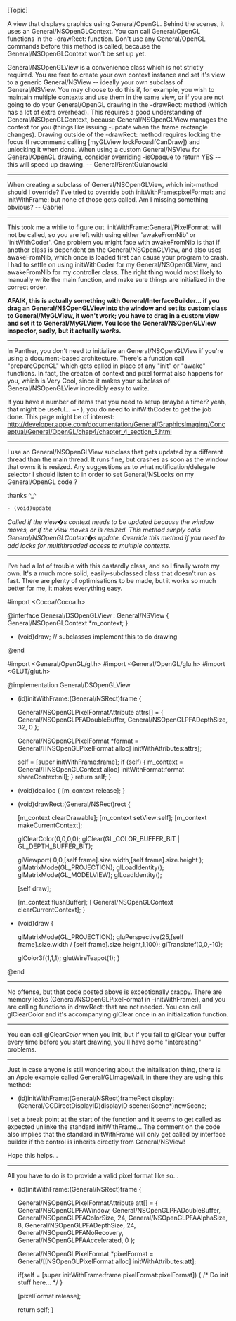 

[Topic]

A view that displays graphics using General/OpenGL. Behind the scenes, it uses an General/NSOpenGLContext. You can call General/OpenGL functions in the -drawRect: function. Don't use any General/OpenGL commands before this method is called, because the General/NSOpenGLContext won't be set up yet.

General/NSOpenGLView is a convenience class which is not strictly required. You are free to create your own context instance and set it's view to a generic General/NSView -- ideally your own subclass of General/NSView. You may choose to do this if, for example, you wish to maintain multiple contexts and use them in the same view, or if you are not going to do your General/OpenGL drawing in the -drawRect: method (which has a lot of extra overhead). This requires a good understanding of General/NSOpenGLContext, because General/NSOpenGLView manages the context for you (things like issuing -update when the frame rectangle changes). Drawing outside of the -drawRect: method requires locking the focus (I recommend calling [myGLView lockFocusIfCanDraw]) and unlocking it when done. When using a custom General/NSView for General/OpenGL drawing, consider overriding -isOpaque to return YES -- this will speed up drawing. -- General/BrentGulanowski

----

When creating a subclass of General/NSOpenGLView, which init-method should I override? I've tried to override both initWithFrame:pixelFormat: and initWithFrame: but none of those gets called. Am I missing something obvious? -- Gabriel

----

This took me a while to figure out. initWithFrame:General/PixelFormat: will not be called, so you are left with using either 'awakeFromNib' or  'initWithCoder'. One problem you might face with awakeFromNib is that if another class is dependent on the General/NSOpenGLView, and also uses awakeFromNib, which once is loaded first can cause your program to crash. I had to settle on using initWithCoder for my General/NSOpenGLView, and awakeFromNib for my controller class. The right thing would most likely to manually write the main function, and make sure things are initialized in the correct order.

**AFAIK, this is actually something with General/InterfaceBuilder... if you drag an General/NSOpenGLView into the window and set its custom class to General/MyGLView, it won't work; you have to drag in a custom view and set it to General/MyGLView. You lose the General/NSOpenGLView inspector, sadly, but it actually *works*.**

----

In Panther, you don't need to initialize an General/NSOpenGLView if you're using a document-based architecture. There's a function call "prepareOpenGL" which gets called in place of any "init" or "awake" functions. In fact, the creaton of context and pixel format also happens for you, which is Very Cool, since it makes your subclass of General/NSOpenGLView incredibly easy to write.

If you have a number of items that you need to setup (maybe a timer? yeah, that might be useful... =- ), you do need to initWithCoder to get the job done. This page might be of interest: http://developer.apple.com/documentation/General/GraphicsImaging/Conceptual/General/OpenGL/chap4/chapter_4_section_5.html

----

I use an General/NSOpenGLView subclass that gets updated by a different thread than the main thread.
It runs fine, but crashes as soon as the window that owns it is resized.
Any suggestions as to what notification/delegate selector I should listen to in order to set
General/NSLocks on my General/OpenGL code ?

thanks ^_^

    - (void)update

*Called if the view�s context needs to be updated because the window moves, or if the view moves or is resized. This method simply calls General/NSOpenGLContext�s update. Override this method if you need to add locks for multithreaded access to multiple contexts.*

----

I've had a lot of trouble with this dastardly class, and so I finally wrote my own.  It's a much more solid, easily-subclassed class that doesn't run as fast.  There are plenty of optimisations to be made, but it works so much better for me, it makes everything easy.

    
 #import <Cocoa/Cocoa.h>
   
 @interface General/DSOpenGLView : General/NSView {
    General/NSOpenGLContext *m_context;
 }
 
 - (void)draw; // subclasses implement this to do drawing
  
 @end

 #import <General/OpenGL/gl.h>
 #import <General/OpenGL/glu.h>
 #import <GLUT/glut.h>
 
 @implementation General/DSOpenGLView
 
 - (id)initWithFrame:(General/NSRect)frame {
 
   General/NSOpenGLPixelFormatAttribute attrs[] = {
      General/NSOpenGLPFADoubleBuffer,
      General/NSOpenGLPFADepthSize, 32,
      0
    };
 
    General/NSOpenGLPixelFormat *format = General/[[NSOpenGLPixelFormat alloc] initWithAttributes:attrs];
 
    self = [super initWithFrame:frame];
    if (self) {
       m_context = General/[[NSOpenGLContext alloc] initWithFormat:format shareContext:nil];
    }
    return self;
 }
 
 - (void)dealloc {
    [m_context release];
 }
 
 - (void)drawRect:(General/NSRect)rect {
 
    [m_context clearDrawable];
    [m_context setView:self];
    [m_context makeCurrentContext];
 
    glClearColor(0,0,0,0);
    glClear(GL_COLOR_BUFFER_BIT | GL_DEPTH_BUFFER_BIT);
 
    glViewport( 0,0,[self frame].size.width,[self frame].size.height );  
    glMatrixMode(GL_PROJECTION);   glLoadIdentity();
    glMatrixMode(GL_MODELVIEW);    glLoadIdentity();
    
    [self draw];
 
    [m_context flushBuffer];
    [ General/NSOpenGLContext clearCurrentContext];
 }
 
 - (void)draw {
 
    glMatrixMode(GL_PROJECTION);
    gluPerspective(25,[self frame].size.width / [self frame].size.height,1,100);
    glTranslatef(0,0,-10);
  
    glColor3f(1,1,1);
    glutWireTeapot(1);
 }
 
 @end


----

No offense, but that code posted above is exceptionally crappy. There are memory leaks (General/NSOpenGLPixelFormat in -initWithFrame:), and you are calling functions in drawRect: that are not needed. You can call glClearColor and it's accompanying glClear once in an initialization function.

----
You can call glClear*Color* when you init, but if you fail to glClear your buffer every time before you start drawing, you'll have some "interesting" problems.

----
Just in case anyone is still wondering about the initalisation thing, there is an Apple example called General/GLImageWall, in there they are using this method:

    

 - (id)initWithFrame:(General/NSRect)frameRect display:(General/CGDirectDisplayID)displayID scene:(Scene*)newScene;



I set a break point at the start of the function and it seems to get called as expected unlinke the standard initWithFrame... The comment on the code also implies that the standard initWithFrame will only get called by interface builder if the control is inherits directly from General/NSView!

Hope this helps...

----
All you have to do is to provide a valid pixel format like so...

    
 - (id)initWithFrame:(General/NSRect)frame {
 
    General/NSOpenGLPixelFormatAttribute att[] = 
    {
      General/NSOpenGLPFAWindow,
      General/NSOpenGLPFADoubleBuffer,
      General/NSOpenGLPFAColorSize, 24,
      General/NSOpenGLPFAAlphaSize, 8,
      General/NSOpenGLPFADepthSize, 24,
      General/NSOpenGLPFANoRecovery,
      General/NSOpenGLPFAAccelerated,
      0
    };
 
    General/NSOpenGLPixelFormat *pixelFormat = General/[[NSOpenGLPixelFormat alloc] initWithAttributes:att]; 
 
    if(self = [super initWithFrame:frame pixelFormat:pixelFormat]) {
         /* Do init stuff here... */
    }
 
    [pixelFormat release];
 
    return self;
 }
